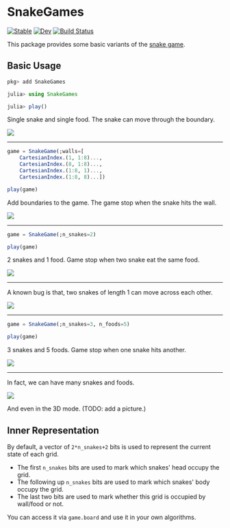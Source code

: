 # SnakeGames

[![Stable](https://img.shields.io/badge/docs-stable-blue.svg)](https://JuliaReinforcementLearning.github.io/SnakeGames.jl/stable)
[![Dev](https://img.shields.io/badge/docs-dev-blue.svg)](https://JuliaReinforcementLearning.github.io/SnakeGames.jl/dev)
[![Build Status](https://travis-ci.com/JuliaReinforcementLearning/SnakeGames.jl.svg?branch=master)](https://travis-ci.com/JuliaReinforcementLearning/SnakeGames.jl)

This package provides some basic variants of the [snake game](https://en.wikipedia.org/wiki/Snake_(video_game)).

## Basic Usage

```julia
pkg> add SnakeGames

julia> using SnakeGames

julia> play()
```

Single snake and single food. The snake can move through the boundary.

![](img/single_snake_single_food_no_wall.gif)

<hr>

```julia
game = SnakeGame(;walls=[
    CartesianIndex.(1, 1:8)...,
    CartesianIndex.(8, 1:8)...,
    CartesianIndex.(1:8, 1)...,
    CartesianIndex.(1:8, 8)...]) 

play(game)
```

Add boundaries to the game. The game stop when the snake hits the wall.

![](img/single_snake_single_food_with_walls.gif)

<hr>

```julia
game = SnakeGame(;n_snakes=2)

play(game)
```

2 snakes and 1 food. Game stop when two snake eat the same food.

![](img/two_snakes_single_food_no_walls.gif)

<hr>

A known bug is that, two snakes of length 1 can move across each other.

![](img/known_bug.gif)

<hr>

```julia
game = SnakeGame(;n_snakes=3, n_foods=5)

play(game)
```

3 snakes and 5 foods. Game stop when one snake hits another.

![](img/3_snakes_5_foods_no_walls.gif)

<hr>

In fact, we can have many snakes and foods.

![](img/multiple_snakes_multiple_rewards.png)

And even in the 3D mode. (TODO: add a picture.)

## Inner Representation

By default, a vector of `2*n_snakes+2` bits is used to represent the current state of each grid.

- The first `n_snakes` bits are used to mark which snakes' head occupy the grid.
- The following up `n_snakes` bits are used to mark which snakes' body occupy the grid.
- The last two bits are used to mark whether this grid is occupied by wall/food or not.

You can access it via `game.board` and use it in your own algorithms.
